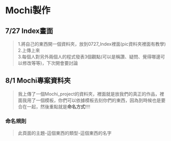 # Mochi製作
## 7/27 Index畫面
> 1.將自己的東西開一個資料夾，放到0727_Index裡面(pic資料夾裡面有教學)<br>
> 2.上傳上來<br>
> 3.每個人對另外兩個人的程式發表3個觀點(可以是稱讚、疑問、覺得哪邊可以修改等等)，下次開會要討論<br>

## 8/1 Mochi專案資料夾
>我上傳了一個Mochi_project的資料夾，裡面就是放我們的真正的作品，裡面我用了一個模板，你們可以依據模板去刻你們的東西，因為到時候也是要合在一起，然後重點就是<b>命名方式</b>!!!!

### 命名規則
>此頁面的主題-這個東西的類型-這個東西的名字
